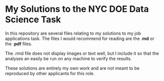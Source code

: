 # My Solutions to the NYC DOE Data Science Task

In this repository are several files relating to my solutions to my job applications task. The files I would recommend for reading are the .**md** or the .**pdf** files. 

The .rmd file does not display images or text well, but I include it so that the analyses an easily be run on any machine to verify the results. 

These solutions are entirely my own work and are not meant to be reproduced by other applicants for this role. 

